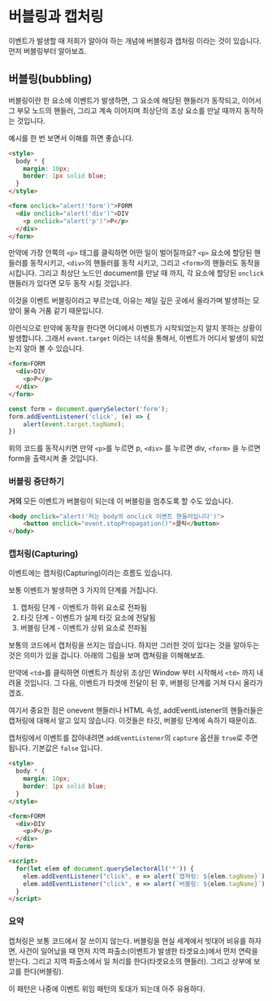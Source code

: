 # 버블링과 캡처링

이벤트가 발생할 때 저희가 알아야 하는 개념에 버블링과 캡처링 이라는 것이 있습니다. 먼저 버블링부터 알아보죠.

## 버블링(bubbling)

버블링이란 한 요소에 이벤트가 발생하면, 그 요소에 해당된 핸들러가 동작되고, 이어서 그 부모 노드의 핸들러, 그리고 계속 이어지며 최상단의 조상 요소를 만날 때까지 동작하는 것입니다.

예시를 한 번 보면서 이해를 하면 좋습니다.

```html
<style>
  body * {
    margin: 10px;
    border: 1px solid blue;
  }
</style>

<form onclick="alert('form')">FORM
  <div onclick="alert('div')">DIV
    <p onclick="alert('p')">P</p>
  </div>
</form>
```

만약에 가장 안쪽의 `<p>` 태그를 클릭하면 어떤 일이 벌어질까요? `<p>` 요소에 할당된 핸들러를 동작시키고, `<div>`의 핸들러를 동작 시키고, 그리고 `<form>`의 핸들러도 동작을 시킵니다. 그리고 최상단 노드인 document를 만날 때 까지, 각 요소에 할당된 `onclick` 핸들러가 있다면 모두 동작 시킬 것입니다.

이것을 이벤트 버블링이라고 부르는데, 이유는 제일 깊은 곳에서 올라가며 발생하는 모양이 물속 거품 같기 때문입니다.

이런식으로 만약에 동작을 한다면 어디에서 이벤트가 시작되었는지 알지 못하는 상황이 발생합니다. 그래서 `event.target` 이라는 녀석을 통해서, 이벤트가 어디서 발생이 되었는지 알아 볼 수 있습니다.

```html
<form>FORM
  <div>DIV
    <p>P</p>
  </div>
</form>
```

```javascript
const form = document.querySelector('form');
form.addEventListener('click', (e) => {
    alert(event.target.tagName);
})
```

위의 코드를 동작시키면 만약 `<p>`를 누르면 p, `<div>` 를 누르면 div, `<form>` 을 누르면 form을 출력시켜 줄 것입니다.

### 버블링 중단하기

**거의** 모든 이벤트가 버블링이 되는데 이 버블링을 멈추도록 할 수도 있습니다.

```html
<body onclick="alert('저는 body의 onclick 이벤트 핸들러입니다')">
    <button onclick="event.stopPropagation()">클릭</button>
</body>
```

### 캡처링(Capturing)

이벤트에는 캡처링(Capturing)이라는 흐름도 있습니다.

보통 이벤트가 발생하면 3 가지의 단계를 거칩니다.

1. 캡처링 단계 - 이벤트가 하위 요소로 전파됨
2. 타깃 단계 - 이벤트가 실제 타깃 요소에 전달됨
3. 버블링 단계 - 이벤트가 상위 요소로 전파됨

보통의 코드에서 캡처링을 쓰지는 않습니다. 하지만 그러한 것이 있다는 것을 알아두는 것은 의미가 있을 겁니다. 아래의 그림을 보며 캡쳐링을 이해해보죠.

<!-- 캡쳐링 그림 넣기 -->

만약에 `<td>`를 클릭하면 이벤트가 최상위 조상인 Window 부터 시작해서 `<td>` 까지 내려올 것입니다. 그 다음, 이벤트가 타겟에 전달이 된 후, 버블링 단계를 거쳐 다시 올라가겠죠.

여기서 중요한 점은 onevent 핸들러나 HTML 속성, addEventListener의 핸들러들은 캡처링에 대해서 알고 있지 않습니다. 이것들은 타깃, 버블링 단계에 속하기 때문이죠.

캡처링에서 이벤트를 잡아내려면 `addEventListener`의 `capture` 옵션을 `true`로 주면 됩니다. 기본값은 `false` 입니다.

```html
<style>
  body * {
    margin: 10px;
    border: 1px solid blue;
  }
</style>

<form>FORM
  <div>DIV
    <p>P</p>
  </div>
</form>

<script>
  for(let elem of document.querySelectorAll('*')) {
    elem.addEventListener("click", e => alert(`캡쳐링: ${elem.tagName}`), true);
    elem.addEventListener("click", e => alert(`버블링: ${elem.tagName}`));
  }
</script>
```

### 요약

캡처링은 보통 코드에서 잘 쓰이지 않는다. 버블링을 현실 세계에서 빗대어 비유를 하자면, 사건이 일어났을 때 먼저 지역 파출소(이벤트가 발생한 타겟요소)에서 먼저 연락을 받는다. 그리고 지역 파출소에서 일 처리를 한다(타겟요소의 핸들러). 그리고 상부에 보고를 한다(버블링). 

이 패턴은 나중에 이벤트 위임 패턴의 토대가 되는데 아주 유용하다.